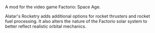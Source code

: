 A mod for the video game Factorio: Space Age.

Alatar's Rocketry adds additional options for rocket thrusters and rocket fuel processing. It also alters the nature of the Factorio solar system to better reflect realistic orbital mechanics.
